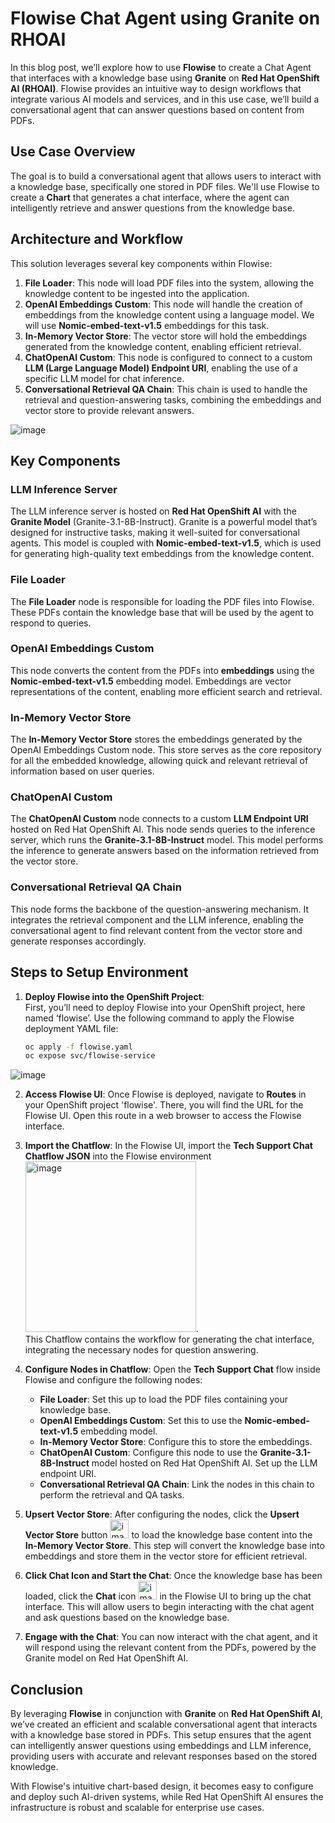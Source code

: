 # Flowise Chat Agent using Granite on RHOAI

In this blog post, we’ll explore how to use **Flowise** to create a Chat Agent that interfaces with a knowledge base using **Granite** on **Red Hat OpenShift AI (RHOAI)**. Flowise provides an intuitive way to design workflows that integrate various AI models and services, and in this use case, we’ll build a conversational agent that can answer questions based on content from PDFs.

## Use Case Overview

The goal is to build a conversational agent that allows users to interact with a knowledge base, specifically one stored in PDF files. We'll use Flowise to create a **Chart** that generates a chat interface, where the agent can intelligently retrieve and answer questions from the knowledge base.

## Architecture and Workflow

This solution leverages several key components within Flowise:

1. **File Loader**: This node will load PDF files into the system, allowing the knowledge content to be ingested into the application.
2. **OpenAI Embeddings Custom**: This node will handle the creation of embeddings from the knowledge content using a language model. We will use **Nomic-embed-text-v1.5** embeddings for this task.
3. **In-Memory Vector Store**: The vector store will hold the embeddings generated from the knowledge content, enabling efficient retrieval.
4. **ChatOpenAI Custom**: This node is configured to connect to a custom **LLM (Large Language Model) Endpoint URI**, enabling the use of a specific LLM model for chat inference.
5. **Conversational Retrieval QA Chain**: This chain is used to handle the retrieval and question-answering tasks, combining the embeddings and vector store to provide relevant answers.

![image](https://github.com/user-attachments/assets/a72d485e-c699-4329-8cba-27d16280be54)

## Key Components

### **LLM Inference Server**  
The LLM inference server is hosted on **Red Hat OpenShift AI** with the **Granite Model** (Granite-3.1-8B-Instruct). Granite is a powerful model that’s designed for instructive tasks, making it well-suited for conversational agents. This model is coupled with **Nomic-embed-text-v1.5**, which is used for generating high-quality text embeddings from the knowledge content.

### **File Loader**  
The **File Loader** node is responsible for loading the PDF files into Flowise. These PDFs contain the knowledge base that will be used by the agent to respond to queries.

### **OpenAI Embeddings Custom**  
This node converts the content from the PDFs into **embeddings** using the **Nomic-embed-text-v1.5** embedding model. Embeddings are vector representations of the content, enabling more efficient search and retrieval.

### **In-Memory Vector Store**  
The **In-Memory Vector Store** stores the embeddings generated by the OpenAI Embeddings Custom node. This store serves as the core repository for all the embedded knowledge, allowing quick and relevant retrieval of information based on user queries.

### **ChatOpenAI Custom**  
The **ChatOpenAI Custom** node connects to a custom **LLM Endpoint URI** hosted on Red Hat OpenShift AI. This node sends queries to the inference server, which runs the **Granite-3.1-8B-Instruct** model. This model performs the inference to generate answers based on the information retrieved from the vector store.

### **Conversational Retrieval QA Chain**  
This node forms the backbone of the question-answering mechanism. It integrates the retrieval component and the LLM inference, enabling the conversational agent to find relevant content from the vector store and generate responses accordingly.

## Steps to Setup Environment

1. **Deploy Flowise into the OpenShift Project**:  
   First, you’ll need to deploy Flowise into your OpenShift project, here named ‘flowise’. Use the following command to apply the Flowise deployment YAML file:

   ```bash
   oc apply -f flowise.yaml
   oc expose svc/flowise-service

![image](https://github.com/user-attachments/assets/3a1dab28-1c4b-4ecd-a042-43cf51bb3b6e)

2. **Access Flowise UI**:
Once Flowise is deployed, navigate to **Routes** in your OpenShift project 'flowise'. There, you will find the URL for the Flowise UI. Open this route in a web browser to access the Flowise interface.

3. **Import the Chatflow**:
In the Flowise UI, import the **Tech Support Chat Chatflow JSON** into the Flowise environment <img width="273" alt="image" src="https://github.com/user-attachments/assets/87e3c4bb-3a7f-4909-89f9-f89d776a16ce" />.<br>
This Chatflow contains the workflow for generating the chat interface, integrating the necessary nodes for question answering.

4. **Configure Nodes in Chatflow**:
Open the **Tech Support Chat** flow inside Flowise and configure the following nodes:

    - **File Loader**: Set this up to load the PDF files containing your knowledge base.
    - **OpenAI Embeddings Custom**: Set this to use the **Nomic-embed-text-v1.5** embedding model.
    - **In-Memory Vector Store**: Configure this to store the embeddings.
    - **ChatOpenAI Custom**: Configure this node to use the **Granite-3.1-8B-Instruct** model hosted on Red Hat OpenShift AI. Set up the LLM endpoint URI.
    - **Conversational Retrieval QA Chain**: Link the nodes in this chain to perform the retrieval and QA tasks.

5. **Upsert Vector Store**:
After configuring the nodes, click the **Upsert Vector Store** button <img width="30" alt="image" src="https://github.com/user-attachments/assets/18e9736e-2ff2-4d1e-a6ed-dae04e6d728f" />
to load the knowledge base content into the **In-Memory Vector Store**. This step will convert the knowledge base into embeddings and store them in the vector store for efficient retrieval.

6. **Click Chat Icon and Start the Chat**:
Once the knowledge base has been loaded, click the **Chat** icon <img width="30" alt="image" src="https://github.com/user-attachments/assets/e3590a6a-796e-4aad-8d3e-4726fa33332d" />
 in the Flowise UI to bring up the chat interface. This will allow users to begin interacting with the chat agent and ask questions based on the knowledge base.

7. **Engage with the Chat**:
You can now interact with the chat agent, and it will respond using the relevant content from the PDFs, powered by the Granite model on Red Hat OpenShift AI.

## Conclusion
By leveraging **Flowise** in conjunction with **Granite** on **Red Hat OpenShift AI**, we’ve created an efficient and scalable conversational agent that interacts with a knowledge base stored in PDFs. This setup ensures that the agent can intelligently answer questions using embeddings and LLM inference, providing users with accurate and relevant responses based on the stored knowledge.

With Flowise's intuitive chart-based design, it becomes easy to configure and deploy such AI-driven systems, while Red Hat OpenShift AI ensures the infrastructure is robust and scalable for enterprise use cases.
